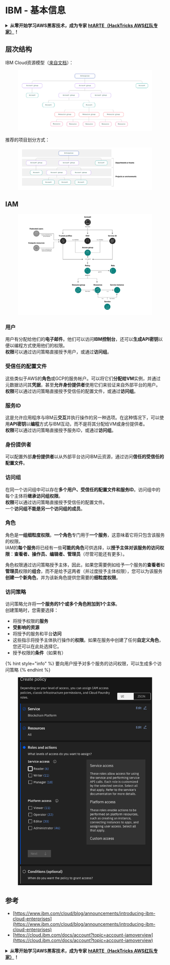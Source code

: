 # IBM - 基本信息

<details>

<summary><strong>从零开始学习AWS黑客技术，成为专家</strong> <a href="https://training.hacktricks.xyz/courses/arte"><strong>htARTE（HackTricks AWS红队专家）</strong></a><strong>！</strong></summary>

支持HackTricks的其他方式：

* 如果您想在HackTricks中看到您的**公司广告**或**下载PDF格式的HackTricks**，请查看[**订阅计划**](https://github.com/sponsors/carlospolop)!
* 获取[**官方PEASS & HackTricks周边产品**](https://peass.creator-spring.com)
* 探索[**PEASS家族**](https://opensea.io/collection/the-peass-family)，我们独家的[**NFTs**](https://opensea.io/collection/the-peass-family)收藏品
* **加入** 💬 [**Discord群**](https://discord.gg/hRep4RUj7f) 或 [**电报群**](https://t.me/peass) 或 **关注**我的**Twitter** 🐦 [**@carlospolopm**](https://twitter.com/carlospolopm)**。**
* 通过向[**HackTricks**](https://github.com/carlospolop/hacktricks)和[**HackTricks Cloud**](https://github.com/carlospolop/hacktricks-cloud) github仓库提交PR来分享您的黑客技巧。

</details>

## 层次结构

IBM Cloud资源模型（[来自文档](https://www.ibm.com/blog/announcement/introducing-ibm-cloud-enterprises/)）：

<figure><img src="../../.gitbook/assets/image (225).png" alt=""><figcaption></figcaption></figure>

推荐的项目划分方式：

<figure><img src="../../.gitbook/assets/image (239).png" alt=""><figcaption></figcaption></figure>

## IAM

<figure><img src="../../.gitbook/assets/image (266).png" alt=""><figcaption></figcaption></figure>

### 用户

用户有分配给他们的**电子邮件**。他们可以访问**IBM控制台**，还可以**生成API密钥**以便以编程方式使用他们的权限。\
**权限**可以通过访问策略直接授予用户，或通过**访问组**。

### 受信任的配置文件

这些类似于AWS的**角色**或GCP的服务帐户。可以将它们**分配给VM**实例，并通过元数据访问其**凭据**，甚至**允许身份提供者**使用它们来验证来自外部平台的用户。\
**权限**可以通过访问策略直接授予受信任的配置文件，或通过**访问组**。

### 服务ID

这是允许应用程序与IBM云**交互**并执行操作的另一种选项。在这种情况下，可以使用**API密钥**以**编程**方式与IBM互动，而不是将其分配给VM或身份提供者。\
**权限**可以通过访问策略直接授予服务ID，或通过**访问组**。

### 身份提供者

可以配置外部**身份提供者**以从外部平台访问IBM云资源，通过访问**信任的受信任的配置文件**。

### 访问组

在同一个访问组中可以存在**多个用户、受信任的配置文件和服务ID**。访问组中的每个主体将**继承访问组权限**。\
**权限**可以通过访问策略直接授予受信任的配置文件。\
一个**访问组不能是另一个访问组的成员**。

### 角色

角色是**一组细粒度权限**。**一个角色**专门用于**一个服务**，这意味着它将只包含该服务的权限。\
IAM的**每个服务**将已经有一些**可能的角色**可供选择，以**授予主体对该服务的访问权限**：**查看者、操作员、编辑者、管理员**（尽管可能还有更多）。

角色权限通过访问策略授予主体，因此，如果您需要例如给予一个服务的**查看者**和**管理员**权限的**组合**，而不是给予这两者（并过度授予主体权限），您可以为该服务**创建一个新角色**，并为该新角色提供您需要的**细粒度权限**。

### 访问策略

访问策略允许将**一个服务的1个或多个角色附加到1个主体**。\
创建策略时，您需要选择：

* 将授予权限的**服务**
* **受影响的资源**
* 将授予的服务和平台**访问**
* 这些指示将授予主体执行操作的**权限**。如果在服务中创建了任何**自定义角色**，您还可以在此处选择它。
* 授予权限的**条件**（如果有）

{% hint style="info" %}
要向用户授予对多个服务的访问权限，可以生成多个访问策略
{% endhint %}

<figure><img src="../../.gitbook/assets/image (248).png" alt=""><figcaption></figcaption></figure>

## 参考

* [https://www.ibm.com/cloud/blog/announcements/introducing-ibm-cloud-enterprises](https://www.ibm.com/cloud/blog/announcements/introducing-ibm-cloud-enterprises)
* [https://cloud.ibm.com/docs/account?topic=account-iamoverview](https://cloud.ibm.com/docs/account?topic=account-iamoverview)

<details>

<summary><strong>从零开始学习AWS黑客技术，成为专家</strong> <a href="https://training.hacktricks.xyz/courses/arte"><strong>htARTE（HackTricks AWS红队专家）</strong></a><strong>！</strong></summary>

支持HackTricks的其他方式：

* 如果您想在HackTricks中看到您的**公司广告**或**下载PDF格式的HackTricks**，请查看[**订阅计划**](https://github.com/sponsors/carlospolop)!
* 获取[**官方PEASS & HackTricks周边产品**](https://peass.creator-spring.com)
* 探索[**PEASS家族**](https://opensea.io/collection/the-peass-family)，我们独家的[**NFTs**](https://opensea.io/collection/the-peass-family)收藏品
* **加入** 💬 [**Discord群**](https://discord.gg/hRep4RUj7f) 或 [**电报群**](https://t.me/peass) 或 **关注**我的**Twitter** 🐦 [**@carlospolopm**](https://twitter.com/carlospolopm)**。**
* 通过向[**HackTricks**](https://github.com/carlospolop/hacktricks)和[**HackTricks Cloud**](https://github.com/carlospolop/hacktricks-cloud) github仓库提交PR来分享您的黑客技巧。

</details>
